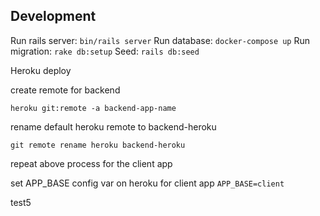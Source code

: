 ## Development

Run rails server: `bin/rails server`
Run database: `docker-compose up`
Run migration: `rake db:setup`
Seed: `rails db:seed`


Heroku deploy

create remote for backend

`heroku git:remote -a backend-app-name`

rename default heroku remote to backend-heroku

`git remote rename heroku backend-heroku`

repeat above process for the client app

set APP_BASE config var on heroku for client app
`APP_BASE=client`

test5
